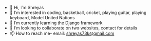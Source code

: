 - 👋 Hi, I’m Shreyas
- 👀 I’m interested in coding, basketball, cricket, playing guitar, playing keyboard, Model United Nations
- 🌱 I’m currently learning the Django framework
- 💞️ I’m looking to collaborate on two websites, contact for details
- 📫 How to reach me- email: shreyas73k@gmail.com

<!---
shreyas73/shreyas73 is a ✨ special ✨ repository because its `README.md` (this file) appears on your GitHub profile.
You can click the Preview link to take a look at your changes.
--->
